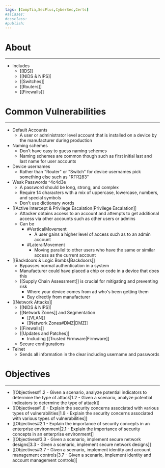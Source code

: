 ```yaml
---
tags: [CompTia,SecPlus,CyberSec,Certs]
#aliases:
#cssclass:
#publish:
---
```


# About
---
- Includes
	- [[IDS]]
	- [[NIDS & NIPS]]
	- [[Switches]]
	- [[Routers]]
	- [[Firewalls]]

# Common Vulnerabilities
---
- Default Accounts
	- A user or administrator level account that is installed on a device by the manufacturer during production
- Naming schemes
	- Don't have easy to guess naming schemes 
	- Naming schemes are common though such as first initial last and last name for user accounts
- Device usernames
	- Rather than "Router" or "Switch" for device usernames pick something else such as "RTR283"
- Weak Passwords ^4c4d3e
	- A password should be long, strong, and complex
	- Require 14 characters with a mix of uppercase, lowercase, numbers, and special symbols
	- Don't use dictionary words
- [[Active Intercept & Privilege Escalation|Privilege Escalation]]
	- Attacker obtains access to an account and attempts to get additional access via other accounts such as other users or admins
	- Can be
		- #VerticalMovement
			- A user gains a higher level of access such as to an admin account
		- #LateralMovement 
			- Moving parallel to other users who have the same or similar access as the current account
- [[Backdoors & Logic Bombs|Backdoors]]
	- Bypasses normal authentication in a system
	- Manufacturer could have placed a chip or code in a device that does this
	- [[Supply Chain Assessment]] is crucial for mitigating and preventing risk
		- Where your device comes from ad who's been getting them
		- Buy directly from manufacturer
- [[Network Attacks]]
	- [[NIDS & NIPS]]
	- [[Network Zones]] and Segmentation
		- [[VLAN]]
		- [[Network Zones#DMZ|DMZ]]
	- [[Firewalls]]
	- [[Updates and Patches]]
		- Including [[Trusted Firmware|Firmware]]
	- Secure configurations
- Telnet
	- Sends all information in the clear including username and passwords

# Objectives
---
- [[Objectives#1.2 - Given a scenario, analyze potential indicators to determine the type of attack|1.2 - Given a scenario, analyze potential indicators to determine the type of attack]]
- [[Objectives#1.6 - Explain the security concerns associated with various types of vulnerabilities|1.6 - Explain the security concerns associated with various types of vulnerabilities]]
- [[Objectives#2.1 - Explain the importance of security concepts in an enterprise environment|2.1 - Explain the importance of security concepts in an enterprise environment]]
- [[Objectives#3.3 - Given a scenario, implement secure network designs|3.3 - Given a scenario, implement secure network designs]]
- [[Objectives#3.7 - Given a scenario, implement identity and account management controls|3.7 - Given a scenario, implement identity and account management controls]]